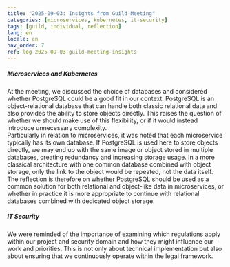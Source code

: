 ```yaml
---
title: "2025-09-03: Insights from Guild Meeting"
categories: [microservices, kubernetes, it-security]
tags: [guild, individual, reflection]
lang: en
locale: en
nav_order: 7
ref: log-2025-09-03-guild-meeting-insights
---
```

##### Microservices and Kubernetes  
At the meeting, we discussed the choice of databases and considered whether PostgreSQL could be a good fit in our context. PostgreSQL is an object-relational database that can handle both classic relational data and also provides the ability to store objects directly. This raises the question of whether we should make use of this flexibility, or if it would instead introduce unnecessary complexity.  
Particularly in relation to microservices, it was noted that each microservice typically has its own database. If PostgreSQL is used here to store objects directly, we may end up with the same image or object stored in multiple databases, creating redundancy and increasing storage usage. In a more classical architecture with one common database combined with object storage, only the link to the object would be repeated, not the data itself. The reflection is therefore on whether PostgreSQL should be used as a common solution for both relational and object-like data in microservices, or whether in practice it is more appropriate to continue with relational databases combined with dedicated object storage.  

##### IT Security  
We were reminded of the importance of examining which regulations apply within our project and security domain and how they might influence our work and priorities. This is not only about technical implementation but also about ensuring that we continuously operate within the legal framework.